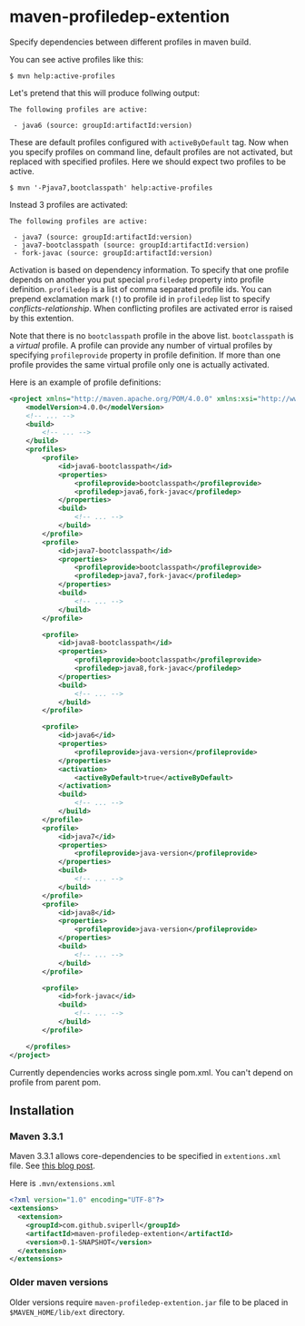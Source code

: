 maven-profiledep-extention
==========================

Specify dependencies between different profiles in maven build.

You can see active profiles like this:

````
$ mvn help:active-profiles
````

Let's pretend that this will produce follwing output:

````
The following profiles are active:

 - java6 (source: groupId:artifactId:version)
````

These are default profiles configured with `activeByDefault` tag.
Now when you specify profiles on command line, default profiles are not activated,
but replaced with specified profiles. Here we should expect two profiles to be
active.

````
$ mvn '-Pjava7,bootclasspath' help:active-profiles
````

Instead 3 profiles are activated:

````
The following profiles are active:

 - java7 (source: groupId:artifactId:version)
 - java7-bootclasspath (source: groupId:artifactId:version)
 - fork-javac (source: groupId:artifactId:version)
````

Activation is based on dependency information. To specify that one profile
depends on another you put special `profiledep` property into profile
definition. `profiledep` is a list of comma separated profile ids.
You can prepend exclamation mark (`!`) to profile id in `profiledep` list to
specify _conflicts-relationship_. When conflicting profiles are activated
error is raised by this extention.

Note that there is no `bootclasspath` profile in the above list.
`bootclasspath` is a _virtual_ profile. A profile can provide any number
of virtual profiles by specifying `profileprovide` property in profile
definition. If more than one profile provides the same virtual profile
only one is actually activated.

Here is an example of profile definitions:

````xml
<project xmlns="http://maven.apache.org/POM/4.0.0" xmlns:xsi="http://www.w3.org/2001/XMLSchema-instance" xsi:schemaLocation="http://maven.apache.org/POM/4.0.0 http://maven.apache.org/maven-v4_0_0.xsd">
    <modelVersion>4.0.0</modelVersion>
    <!-- ... -->
    <build>
        <!-- ... -->
    </build>
    <profiles>
        <profile>
            <id>java6-bootclasspath</id>
            <properties>
                <profileprovide>bootclasspath</profileprovide>
                <profiledep>java6,fork-javac</profiledep>
            </properties>
            <build>
                <!-- ... -->
            </build>
        </profile>
        <profile>
            <id>java7-bootclasspath</id>
            <properties>
                <profileprovide>bootclasspath</profileprovide>
                <profiledep>java7,fork-javac</profiledep>
            </properties>
            <build>
                <!-- ... -->
            </build>
        </profile>

        <profile>
            <id>java8-bootclasspath</id>
            <properties>
                <profileprovide>bootclasspath</profileprovide>
                <profiledep>java8,fork-javac</profiledep>
            </properties>
            <build>
                <!-- ... -->
            </build>
        </profile>

        <profile>
            <id>java6</id>
            <properties>
                <profileprovide>java-version</profileprovide>
            </properties>
            <activation>
                <activeByDefault>true</activeByDefault>
            </activation>
            <build>
                <!-- ... -->
            </build>
        </profile>
        <profile>
            <id>java7</id>
            <properties>
                <profileprovide>java-version</profileprovide>
            </properties>
            <build>
                <!-- ... -->
            </build>
        </profile>
        <profile>
            <id>java8</id>
            <properties>
                <profileprovide>java-version</profileprovide>
            </properties>
            <build>
                <!-- ... -->
            </build>
        </profile>

        <profile>
            <id>fork-javac</id>
            <build>
                <!-- ... -->
            </build>
        </profile>

    </profiles>
</project>
````

Currently dependencies works across single pom.xml. You can't depend
on profile from parent pom.

Installation
------------

### Maven 3.3.1 ###

Maven 3.3.1 allows core-dependencies to be specified in `extentions.xml` file.
See [this blog post](http://takari.io/2015/03/19/core-extensions.html).

Here is `.mvn/extensions.xml`

````xml
<?xml version="1.0" encoding="UTF-8"?>
<extensions>
  <extension>
    <groupId>com.github.sviperll</groupId>
    <artifactId>maven-profiledep-extention</artifactId>
    <version>0.1-SNAPSHOT</version>
  </extension>
</extensions>
````

### Older maven versions ###

Older versions require `maven-profiledep-extention.jar` file to be placed
in `$MAVEN_HOME/lib/ext` directory.
